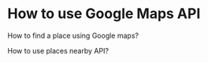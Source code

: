 # How to use Google Maps API

How to find a place using Google maps?

How to use places nearby API?


